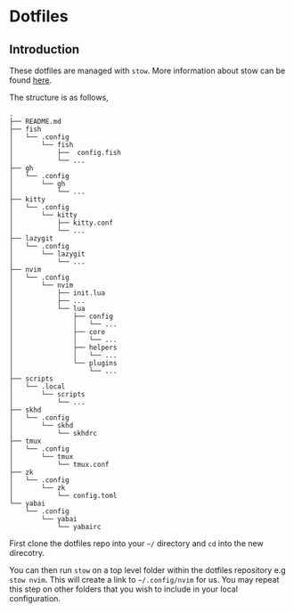 # Dotfiles

## Introduction

These dotfiles are managed with `stow`. More information about stow can be found [here](https://www.gnu.org/software/stow/).

The structure is as follows,

```
.
├── README.md
├── fish
│   └── .config
│       └── fish
│           ├──  config.fish
│           └── ... 
├── gh
│   └── .config
│       └── gh
│           └── ... 
├── kitty
│   └── .config
│       └── kitty
│           ├── kitty.conf
│           └── ...
├── lazygit
│   └── .config
│       └── lazygit
│           └── ... 
├── nvim
│   └── .config
│       └── nvim
│           ├── init.lua
│           ├── ... 
│           └── lua
│               ├── config
│               │   └── ...
│               ├── core
│               │   └── ...
│               ├── helpers
│               │   └── ...
│               └── plugins
│                   └── ...
├── scripts
│   └── .local
│       └── scripts
│           └── ... 
├── skhd
│   └── .config
│       └── skhd
│           └── skhdrc
├── tmux
│   └── .config
│       └── tmux
│           └── tmux.conf
├── zk
│   └── .config
│       └── zk
│           └── config.toml
└── yabai
    └── .config
        └── yabai
            └── yabairc
```

First clone the dotfiles repo into your `~/` directory and `cd` into the new direcotry.


You can then run `stow` on a top level folder within the dotfiles repository e.g `stow nvim`. This will create a link to `~/.config/nvim` for us. 
You may repeat this step on other folders that you wish to include in your local configuration.


